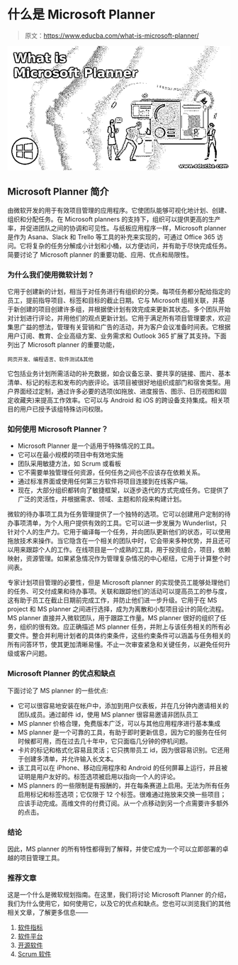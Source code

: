 # 什么是 Microsoft Planner

> 原文：<https://www.educba.com/what-is-microsoft-planner/>

![What is Microsoft Planner](img/b0d996d9631fa1cc58176c263548c359.png)



## Microsoft Planner 简介

由微软开发的用于有效项目管理的应用程序。它使团队能够可视化地计划、创建、组织和分配任务。在 Microsoft planners 的支持下，组织可以提供更高的生产率，并促进团队之间的协调和可见性。与纸板应用程序一样，Microsoft planner 是作为 Asana、Slack 和 Trello 等工具的补充来实现的，可通过 Office 365 访问。它将复杂的任务分解成小计划和小桶，以方便访问，并有助于尽快完成任务。简要讨论了 Microsoft planner 的重要功能、应用、优点和局限性。

### 为什么我们使用微软计划？

它用于创建新的计划，相当于对任务进行有组织的分类。每项任务都分配给指定的员工，提前指导项目、标签和目标的截止日期。它与 Microsoft 组相关联，并基于新创建的项目创建许多组，并根据使计划有效完成来更新其状态。多个团队开始对计划进行评论，并用他们的观点更新计划。它用于满足所有项目管理要求，欢迎集思广益的想法，管理有关营销和广告的活动，并为客户会议准备时间表。它根据用户订阅、教育、企业高级方案、业务需求和 Outlook 365 扩展了其支持。下面列出了 Microsoft planner 的重要功能，

<small>网页开发、编程语言、软件测试&其他</small>

它包括业务计划所需活动的补充数据，如会议备忘录、要共享的链接、图片、基本清单、标记的标志和发布的内嵌评论。该项目被很好地组织成部门和宿舍类型。用户界面经过定制，通过许多必要的选项(如拖放、进度报告、图示、日历视图和固定收藏夹)来提高工作效率。它可以与 Android 和 iOS 的跨设备支持集成。相关项目的用户已授予该组特殊访问权限。

### 如何使用 Microsoft Planner？

*   Microsoft Planner 是一个适用于特殊情况的工具。
*   它可以在最小规模的项目中有效地实施
*   团队采用敏捷方法，如 Scrum 或看板
*   它不需要单独管理任何资源，任何任务之间也不应该存在依赖关系。
*   通过标准界面或使用任何第三方软件将项目连接到在线客户端。
*   现在，大部分组织都转向了敏捷框架，以逐步迭代的方式完成任务。它提供了广泛的灵活性，并根据需求、领域、主题和阶段来构建计划。

微软的待办事项工具为任务管理提供了一个独特的选项。它可以创建用户定制的待办事项清单，为个人用户提供有效的工具。它可以进一步发展为 Wunderlist，只针对个人的生产力。它用于编译每一个任务，并向团队更新他们的状态，可以使用拖放技术来操作。当它隐含在一个相关的团队中时，它会带来多种优势，并且还可以用来跟踪个人的工作。在线项目是一个成熟的工具，用于投资组合，项目，依赖映射，资源管理。如果紧急情况作为管理复杂情况的中心枢纽，它用于计算整个时间表。

专家计划项目管理的必要性，但是 Microsoft planner 的实现使员工能够处理他们的任务、可交付成果和待办事项。关联和跟踪他们的活动可以提高员工的参与度，这有助于员工在截止日期前完成工作，并防止他们进一步升级。它用于在 MS project 和 MS planner 之间进行选择，成为为离散和小型项目设计的简化流程。MS planner 直接并入微软团队，用于跟踪工作量。MS planner 很好的组织了任务，组织的很有效。应正确描述 MS planner 任务，并附上与该任务相关的所有必要文件。整合并利用计划者的具体约束条件，这些约束条件可以涵盖与任务相关的所有问答环节，使其更加清晰易懂。不止一次审查紧急和关键任务，以避免任何升级或客户问题。

### Microsoft Planner 的优点和缺点

下面讨论了 MS planner 的一些优点:

*   它可以很容易地安装在帐户中，添加到用户仪表板，并在几分钟内邀请相关的团队成员。通过邮件 id，使用 MS planner 很容易邀请非团队员工
*   MS planner 价格合理，免费版本广泛，可以与其他应用程序进行基本集成
*   MS planner 是一个可靠的工具，有助于即时更新信息，因为它的服务在任何时候都可用，而在过去几十年中，它只面临几分钟的停机问题。
*   卡片的标记和格式化容易且灵活；它只携带员工 id，因为很容易识别。它还用于创建多清单，并允许输入长文本。
*   该工具可以在 iPhone、移动应用程序和 Android 的任何屏幕上运行，并且被证明是用户友好的。标签选项被启用以指向一个人的评论。
*   MS planners 的一些限制是有报酬的，并在每条赛道上启用。无法为所有任务启用标记和标签选项；它仅限于 12 个标签。很难通过拖放来交换一些项目；应该手动完成。高维文件的付费订阅。从一个点移动到另一个点需要许多额外的点击。

### 结论

因此，MS planner 的所有特性都得到了解释，并使它成为一个可以立即部署的卓越的项目管理工具。

### 推荐文章

这是一个什么是微软规划指南。在这里，我们将讨论 Microsoft Planner 的介绍，我们为什么使用它，如何使用它，以及它的优点和缺点。您也可以浏览我们的其他相关文章，了解更多信息——

1.  [软件指标](https://www.educba.com/software-metrics/)
2.  [软件平台](https://www.educba.com/software-platforms/)
3.  [开源软件](https://www.educba.com/open-source-software/)
4.  [Scrum 软件](https://www.educba.com/scrum-software/)





